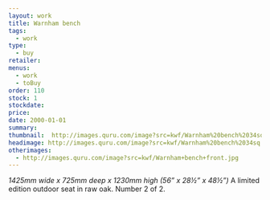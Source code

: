 ```yaml
---
layout: work
title: Warnham bench
tags:
  - work
type:
  - buy
retailer:  
menus:
  - work
  - toBuy
order: 110
stock: 1
stockdate:
price:
date: 2000-01-01
summary: 
thumbnail:  http://images.quru.com/image?src=kwf/Warnham%20bench%2034sq.jpg&width=175&height=175&fill=auto
headimage: http://images.quru.com/image?src=kwf/Warnham%20bench%2034sq.jpg
otherimages:
  - http://images.quru.com/image?src=kwf/Warnham+bench+front.jpg
---
```

_1425mm wide x 725mm deep x 1230mm high (56” x 28&frac12;” x 48&frac12;”)_
A limited edition outdoor seat in raw oak. Number 2 of 2.
